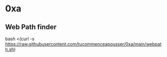 # 0xa
## Web Path finder

bash <(curl -s https://raw.githubusercontent.com/tucommenceapousser/0xa/main/webpath.sh)
